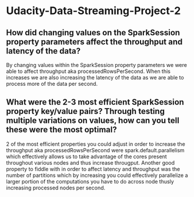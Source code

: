 # Udacity-Data-Streaming-Project-2


## How did changing values on the SparkSession property parameters affect the throughput and latency of the data?

By changing values within the SparkSession property parameters we were able to affect throughput aka processedRowsPerSecond. When this increases we are also increasing the latency of the data as we are able to process more of the data per second.

## What were the 2-3 most efficient SparkSession property key/value pairs? Through testing multiple variations on values, how can you tell these were the most optimal?

2 of the most efficient properties you could adjust in order to increase the throughput aka processedRowsPerSecond were spark.default.parallelism which effectively allows us to take advantage of the cores present throughout various nodes and thus increase througput. Another good property to fiddle with in order to affect latency and throughput was the number of partitions which by increasing you could effectively parallelize a larger portion of the computations you have to do across node thusly increasing processed nodes per second.
